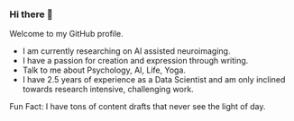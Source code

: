 ### Hi there 👋

Welcome to my GitHub profile.  
<!-- * I am currently researching on AI assisted neuroimaging.
* I have a passion for creation and expression through writing.
* Talk to me about Psychology, AI, Life, Yoga.
* I have 2.5 years of experience as a Data Scientist.
* I'm only inclined towards research intensive, challenging work.

* Fun Fact: I have tons of content drafts that naver see light of the day. -->

<!--
**AJ-30/AJ-30** is a ✨ _special_ ✨ repository because its `README.md` (this file) appears on your GitHub profile.

Here are some ideas to get you started:

- 🔭 I’m currently working on ...
- 🌱 I’m currently learning ...
- 👯 I’m looking to collaborate on ...
- 🤔 I’m looking for help with ...
- 💬 Ask me about ...
- 📫 How to reach me: ...
- 😄 Pronouns: ...
- ⚡ Fun fact: ...
-->
* I am currently researching on AI assisted neuroimaging.
* I have a passion for creation and expression through writing.
* Talk to me about Psychology, AI, Life, Yoga.
* I have 2.5 years of experience as a Data Scientist and am only inclined towards research intensive, challenging work.

Fun Fact: I have tons of content drafts that never see the light of day.
